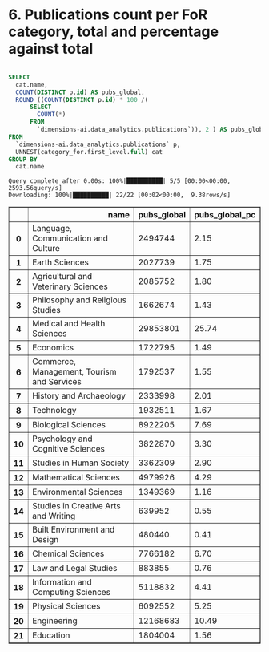# 6. Publications count per FoR category, total and percentage against total


```sql

SELECT
  cat.name,
  COUNT(DISTINCT p.id) AS pubs_global,
  ROUND ((COUNT(DISTINCT p.id) * 100 /(
      SELECT
        COUNT(*)
      FROM
        `dimensions-ai.data_analytics.publications`)), 2 ) AS pubs_global_pc
FROM
  `dimensions-ai.data_analytics.publications` p,
  UNNEST(category_for.first_level.full) cat
GROUP BY
  cat.name
```

    Query complete after 0.00s: 100%|██████████| 5/5 [00:00<00:00, 2593.56query/s]                        
    Downloading: 100%|██████████| 22/22 [00:02<00:00,  9.38rows/s]





<div>
<style scoped>
    .dataframe tbody tr th:only-of-type {
        vertical-align: middle;
    }

    .dataframe tbody tr th {
        vertical-align: top;
    }

    .dataframe thead th {
        text-align: right;
    }
</style>
<table border="1" class="dataframe">
  <thead>
    <tr style="text-align: right;">
      <th></th>
      <th>name</th>
      <th>pubs_global</th>
      <th>pubs_global_pc</th>
    </tr>
  </thead>
  <tbody>
    <tr>
      <th>0</th>
      <td>Language, Communication and Culture</td>
      <td>2494744</td>
      <td>2.15</td>
    </tr>
    <tr>
      <th>1</th>
      <td>Earth Sciences</td>
      <td>2027739</td>
      <td>1.75</td>
    </tr>
    <tr>
      <th>2</th>
      <td>Agricultural and Veterinary Sciences</td>
      <td>2085752</td>
      <td>1.80</td>
    </tr>
    <tr>
      <th>3</th>
      <td>Philosophy and Religious Studies</td>
      <td>1662674</td>
      <td>1.43</td>
    </tr>
    <tr>
      <th>4</th>
      <td>Medical and Health Sciences</td>
      <td>29853801</td>
      <td>25.74</td>
    </tr>
    <tr>
      <th>5</th>
      <td>Economics</td>
      <td>1722795</td>
      <td>1.49</td>
    </tr>
    <tr>
      <th>6</th>
      <td>Commerce, Management, Tourism and Services</td>
      <td>1792537</td>
      <td>1.55</td>
    </tr>
    <tr>
      <th>7</th>
      <td>History and Archaeology</td>
      <td>2333998</td>
      <td>2.01</td>
    </tr>
    <tr>
      <th>8</th>
      <td>Technology</td>
      <td>1932511</td>
      <td>1.67</td>
    </tr>
    <tr>
      <th>9</th>
      <td>Biological Sciences</td>
      <td>8922205</td>
      <td>7.69</td>
    </tr>
    <tr>
      <th>10</th>
      <td>Psychology and Cognitive Sciences</td>
      <td>3822870</td>
      <td>3.30</td>
    </tr>
    <tr>
      <th>11</th>
      <td>Studies in Human Society</td>
      <td>3362309</td>
      <td>2.90</td>
    </tr>
    <tr>
      <th>12</th>
      <td>Mathematical Sciences</td>
      <td>4979926</td>
      <td>4.29</td>
    </tr>
    <tr>
      <th>13</th>
      <td>Environmental Sciences</td>
      <td>1349369</td>
      <td>1.16</td>
    </tr>
    <tr>
      <th>14</th>
      <td>Studies in Creative Arts and Writing</td>
      <td>639952</td>
      <td>0.55</td>
    </tr>
    <tr>
      <th>15</th>
      <td>Built Environment and Design</td>
      <td>480440</td>
      <td>0.41</td>
    </tr>
    <tr>
      <th>16</th>
      <td>Chemical Sciences</td>
      <td>7766182</td>
      <td>6.70</td>
    </tr>
    <tr>
      <th>17</th>
      <td>Law and Legal Studies</td>
      <td>883855</td>
      <td>0.76</td>
    </tr>
    <tr>
      <th>18</th>
      <td>Information and Computing Sciences</td>
      <td>5118832</td>
      <td>4.41</td>
    </tr>
    <tr>
      <th>19</th>
      <td>Physical Sciences</td>
      <td>6092552</td>
      <td>5.25</td>
    </tr>
    <tr>
      <th>20</th>
      <td>Engineering</td>
      <td>12168683</td>
      <td>10.49</td>
    </tr>
    <tr>
      <th>21</th>
      <td>Education</td>
      <td>1804004</td>
      <td>1.56</td>
    </tr>
  </tbody>
</table>
</div>



